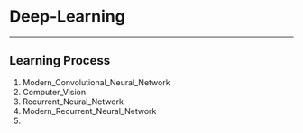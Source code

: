 # Deep-Learning
---
## Learning Process
1. Modern_Convolutional_Neural_Network
2. Computer_Vision
3. Recurrent_Neural_Network
4. Modern_Recurrent_Neural_Network
5. 